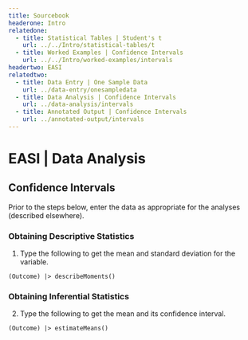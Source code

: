 ```yaml
---
title: Sourcebook
headerone: Intro
relatedone:
  - title: Statistical Tables | Student's t
    url: ../../Intro/statistical-tables/t
  - title: Worked Examples | Confidence Intervals
    url: ../../Intro/worked-examples/intervals
headertwo: EASI
relatedtwo:
  - title: Data Entry | One Sample Data
    url: ../data-entry/onesampledata
  - title: Data Analysis | Confidence Intervals
    url: ../data-analysis/intervals
  - title: Annotated Output | Confidence Intervals
    url: ../annotated-output/intervals
---
```


# EASI | Data Analysis

## Confidence Intervals

Prior to the steps below, enter the data as appropriate for the analyses (described elsewhere).

### Obtaining Descriptive Statistics

1. Type the following to get the mean and standard deviation for the variable.

```{r}
(Outcome) |> describeMoments()
```

### Obtaining Inferential Statistics

2. Type the following to get the mean and its confidence interval.

```{r}
(Outcome) |> estimateMeans()
```
